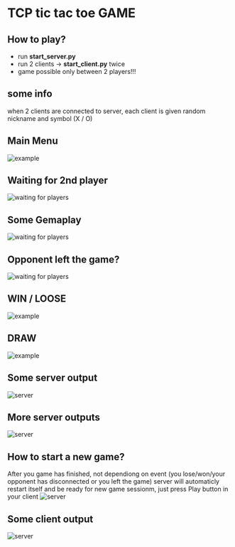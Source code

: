 # TCP tic tac toe GAME

## How to play?
* run **start_server.py**
* run 2 clients -> **start_client.py** twice
* game possible only between 2 players!!!

## some info
when 2 clients are connected to server, each client is given random nickname and symbol (X / O)

## Main Menu
![example](/images/example_5.png)

## Waiting for 2nd player
![waiting for players](/images/example_4.png)

## Some Gemaplay
![waiting for players](/images/example_1.png)

## Opponent left the game?
![waiting for players](/images/example_6.png)

## WIN / LOOSE
![example](/images/example_2.png)

## DRAW
![example](/images/example_3.png)

## Some server output
![server](/images/server_output_1.png)

## More server outputs
![server](/images/server_output_2.png)

## How to start a new game?
After you game has finished, not dependiong on event (you lose/won/your opponent has disconnected or you left the game)
server will automaticly restart itself and be ready for new game sessionm, just press Play button in your client
![server](/images/server_output_3.png)

## Some client output
![server](/images/client_output_1.png)
